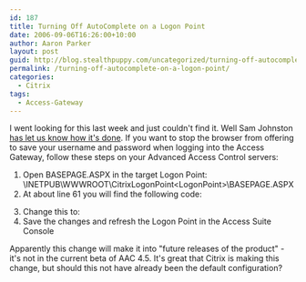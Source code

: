 ```yaml
---
id: 187
title: Turning Off AutoComplete on a Logon Point
date: 2006-09-06T16:26:00+10:00
author: Aaron Parker
layout: post
guid: http://blog.stealthpuppy.com/uncategorized/turning-off-autocomplete-on-a-logon-point
permalink: /turning-off-autocomplete-on-a-logon-point/
categories:
  - Citrix
tags:
  - Access-Gateway
---
```

I went looking for this last week and just couldn't find it. Well Sam Johnston [has let us know how it's done](http://citrite.org/blogs/samj/2006/09/06/autocomplete-and-access-gateway/trackback/). If you want to stop the browser from offering to save your username and password when logging into the Access Gateway, follow these steps on your Advanced Access Control servers:

  1. Open BASEPAGE.ASPX in the target Logon Point: \INETPUB\WWWROOT\CitrixLogonPoint\<LogonPoint>\BASEPAGE.ASPX
  2. At about line 61 you will find the following code: <font face="courier new,courier"><form id="pageForm" runat="server"></font>
  3. Change this to: <font face="courier new,courier"><form id="pageForm" runat="server" autocomplete="off"></font>
  4. Save the changes and refresh the Logon Point in the Access Suite Console

Apparently this change will make it into "future releases of the product" - it's not in the current beta of AAC 4.5. It's great that Citrix is making this change, but should this not have already been the default configuration?